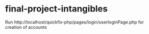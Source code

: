 # final-project-intangibles

 Run http://localhost/quickfix-php/pages/login/userloginPage.php for creation of accounts

